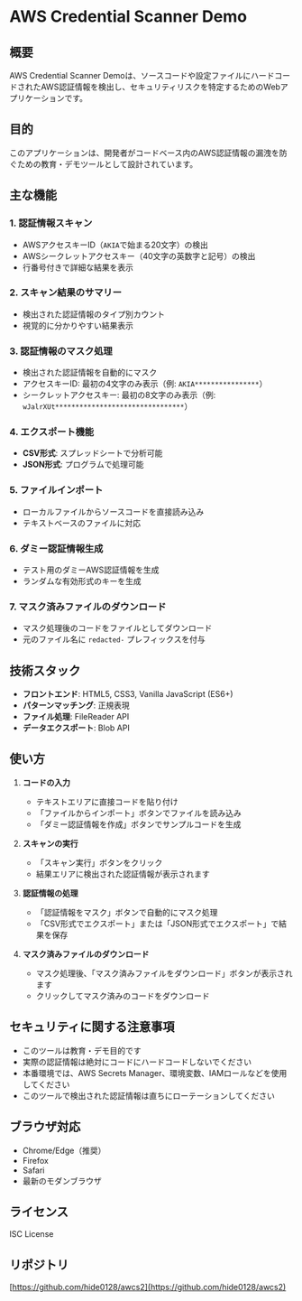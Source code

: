 # AWS Credential Scanner Demo

## 概要

AWS Credential Scanner Demoは、ソースコードや設定ファイルにハードコードされたAWS認証情報を検出し、セキュリティリスクを特定するためのWebアプリケーションです。

## 目的

このアプリケーションは、開発者がコードベース内のAWS認証情報の漏洩を防ぐための教育・デモツールとして設計されています。

## 主な機能

### 1. 認証情報スキャン
- AWSアクセスキーID（`AKIA`で始まる20文字）の検出
- AWSシークレットアクセスキー（40文字の英数字と記号）の検出
- 行番号付きで詳細な結果を表示

### 2. スキャン結果のサマリー
- 検出された認証情報のタイプ別カウント
- 視覚的に分かりやすい結果表示

### 3. 認証情報のマスク処理
- 検出された認証情報を自動的にマスク
- アクセスキーID: 最初の4文字のみ表示（例: `AKIA****************`）
- シークレットアクセスキー: 最初の8文字のみ表示（例: `wJalrXUt********************************`）

### 4. エクスポート機能
- **CSV形式**: スプレッドシートで分析可能
- **JSON形式**: プログラムで処理可能

### 5. ファイルインポート
- ローカルファイルからソースコードを直接読み込み
- テキストベースのファイルに対応

### 6. ダミー認証情報生成
- テスト用のダミーAWS認証情報を生成
- ランダムな有効形式のキーを生成

### 7. マスク済みファイルのダウンロード
- マスク処理後のコードをファイルとしてダウンロード
- 元のファイル名に `redacted-` プレフィックスを付与

## 技術スタック

- **フロントエンド**: HTML5, CSS3, Vanilla JavaScript (ES6+)
- **パターンマッチング**: 正規表現
- **ファイル処理**: FileReader API
- **データエクスポート**: Blob API

## 使い方

1. **コードの入力**
   - テキストエリアに直接コードを貼り付け
   - 「ファイルからインポート」ボタンでファイルを読み込み
   - 「ダミー認証情報を作成」ボタンでサンプルコードを生成

2. **スキャンの実行**
   - 「スキャン実行」ボタンをクリック
   - 結果エリアに検出された認証情報が表示されます

3. **認証情報の処理**
   - 「認証情報をマスク」ボタンで自動的にマスク処理
   - 「CSV形式でエクスポート」または「JSON形式でエクスポート」で結果を保存

4. **マスク済みファイルのダウンロード**
   - マスク処理後、「マスク済みファイルをダウンロード」ボタンが表示されます
   - クリックしてマスク済みのコードをダウンロード

## セキュリティに関する注意事項

- このツールは教育・デモ目的です
- 実際の認証情報は絶対にコードにハードコードしないでください
- 本番環境では、AWS Secrets Manager、環境変数、IAMロールなどを使用してください
- このツールで検出された認証情報は直ちにローテーションしてください

## ブラウザ対応

- Chrome/Edge（推奨）
- Firefox
- Safari
- 最新のモダンブラウザ

## ライセンス

ISC License

## リポジトリ

[https://github.com/hide0128/awcs2](https://github.com/hide0128/awcs2)
